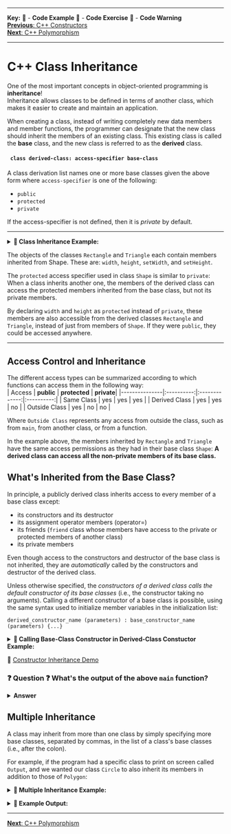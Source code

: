 
---
**Key:** 
:large_orange_diamond: - **Code Example** 
:large_blue_diamond: - **Code Exercise** 
:red_circle: - **Code Warning**  
[**Previous**: C++ Constructors](https://github.com/ackirby88/CS107/blob/master/C++/CPP-1-Constructors.md)  
[**Next**: C++ Polymorphism](https://github.com/ackirby88/CS107/blob/master/C++/CPP-3-Polymorphism.md)

---
# C++ Class Inheritance
One of the most important concepts in object-oriented programming is **inheritance**!  
Inheritance allows classes to be defined in terms of another class, which makes it easier to create and maintain an application.  

When creating a class, instead of writing completely new data members and member functions, the programmer can designate that the new class should inherit the members of an existing class. This existing class is called the **base** class, and the new class is referred to as the **derived** class.

#### ``` class derived-class: access-specifier base-class```
 A class derivation list names one or more base classes given the above form where `access-specifier` is one of the following:
 - `public`
 - `protected`
 - `private`  
 
If the access-specifier is not defined, then it is *private* by default.

---
**<details><summary>:large_orange_diamond: Class Inheritance Example:</summary>**
<p>
 
```C++
#include <stdio.h>

// Base Class
class Shape {
   public:
      void setWidth(double w){
         width = w;
      }
      void setHeight(double h){
         height = h;
      }
      
   protected:
      double width;
      double height;
}

// Derived Class
class Rectangle : public Shape {
   public:
      double area(){ 
         return (width * height); 
      }
}

// Derived Class
class Triangle : public Shape {
  public:
    double area(){
      return (0.5 * width * height);
    }
};

int main(void) {
   Rectangle rec;
   Triangle tri;
 
   rec.setWidth(5.0);
   rec.setHeight(7.2);
   
   tri.setWidth(5.0);
   tri.setHeight(7.2);

   // Print the area of the object
   printf("Rectangle total area: %f\n",rec.area());
   printf("Triangle  total area: %f\n",tri.area());

   return 0;
}
```
</p>
</details>

The objects of the classes `Rectangle` and `Triangle` each contain members inherited from Shape. These are: `width`, `height`, `setWidth`, and `setHeight`.

The `protected` access specifier used in class `Shape` is similar to `private`:  
When a class inherits another one, the members of the derived class can access the protected members inherited from the base class, but not its private members.  

By declaring `width` and `height` as `protected` instead of `private`, these members are also accessible from the derived classes `Rectangle` and `Triangle`, instead of just from members of `Shape`. If they were `public`, they could be accessed anywhere.

---
## Access Control and Inheritance
The different access types can be summarized according to which functions can access them in the following way:  
| Access        | **public** | **protected** | **private**|
|---------------|:----------:|:-------------:|:----------:|
| Same Class    | yes        | yes           | yes        |
| Derived Class | yes        | yes           | no         |
| Outside Class | yes        | no            | no         |

Where `Outside Class` represents any access from outside the class, such as from `main`, from another class, or from a function.

In the example above, the members inherited by `Rectangle` and `Triangle` have the same access permissions as they had in their base class `Shape`: 
**A derived class can access all the non-private members of its base class.**

## What's Inherited from the Base Class?
In principle, a publicly derived class inherits access to every member of a base class except:  
- its constructors and its destructor
- its assignment operator members (operator=)
- its friends (`friend` class whose members have access to the private or protected members of another class)
- its private members

Even though access to the constructors and destructor of the base class is not inherited, they are *automatically* called by the constructors and destructor of the derived class.

Unless otherwise specified, the *constructors of a derived class calls the default constructor of its base classes* (i.e., the constructor taking no arguments). Calling a different constructor of a base class is possible, using the same syntax used to initialize member variables in the initialization list:
```
derived_constructor_name (parameters) : base_constructor_name (parameters) {...}
```

**<details><summary>:large_orange_diamond: Calling Base-Class Constructor in Derived-Class Constuctor Example:</summary>**
<p>
 
```C++
#include <iostream>

class Polygon {
  protected:
    int a;
  public:
    // default constructor
    Polygon() : a(0) {
      std::cout << "Polygon default contructor called!\n";
    }
    // constructor with input argument
    Polygon(int a_) : a(a_) {
      std::cout << "Polygon input contructor called!\n";
    }
};

class Circle : public Polygon {
  public:
    // default constructor
    Circle() {
      std::cout << "Circle default contructor called!\n";
    }
    // constructor with input argument
    Circle(int a_) : Polygon(a_) {
      std::cout << "Circle intput contructor called!\n";
    }
};

int main(){
  Polygon shape(1); std::cout << std::endl;
  Circle circ1(2); std::cout << std::endl;
  Circle circ2;
  return 0;
}
```
</p>
</details>

:large_orange_diamond: [Constructor Inheritance Demo](https://bit.ly/3fBPZDR)  

### :question: **Question** :question: What's the output of the above `main` function?
**<details><summary>Answer</summary>**
<p>
 
```
Polygon input contructor called!

Polygon input contructor called!
Circle intput contructor called!

Polygon default contructor called!
Circle default contructor called!
```
</p>
</details>

## Multiple Inheritance
A class may inherit from more than one class by simply specifying more base classes, separated by commas, in the list of a class's base classes (i.e., after the colon). 

For example, if the program had a specific class to print on screen called `Output`, and we wanted our class `Circle` to also inherit its members in addition to those of `Polygon`:  

**<details><summary>:large_orange_diamond: Multiple Inheritance Example:</summary>**
<p>
 
```C++
#include <iostream>

class Polygon {
  protected:
    int a;
  public:
    Polygon() : a(999) {}
    Polygon(int a_) : a(a_) {}
};

class Output {
  public:
    void print(int v){
      std::cout << "Value: " << v << std::endl;
    }
};

class Circle : public Polygon, public Output {
  public:
    Circle() {}
    Circle(int a_) : Polygon(a_) {}
    
    // method
    int get_a(){return a;}
};

int main(){
  Circle circ1(2);
  Circle circ2;
  
  circ1.print(circ1.get_a());
  circ2.print(circ2.get_a());
  return 0;
}
```
</p>
</details>

**<details><summary>:large_orange_diamond: Example Output:</summary>**
<p>
 
```
Value: 2
Value: 999
```
</p>
</details>

---
[**Next**: C++ Polymorphism](https://github.com/ackirby88/CS107/blob/master/C++/CPP-3-Polymorphism.md)


